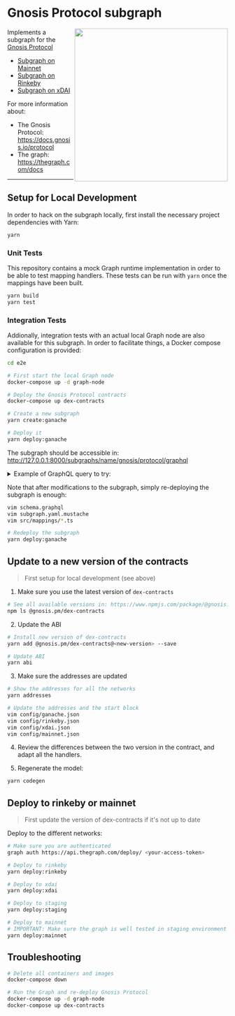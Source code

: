 # Gnosis Protocol subgraph

<img align="right" width="350" src="./docs/subgraph.png">

Implements a subgraph for the [Gnosis Protocol](https://github.com/gnosis/dex-contracts)

- [Subgraph on Mainnet](https://thegraph.com/explorer/subgraph/gnosis/protocol)
- [Subgraph on Rinkeby](https://thegraph.com/explorer/subgraph/gnosis/protocol-rinkeby)
- [Subgraph on xDAI](https://thegraph.com/explorer/subgraph/gnosis/protocol-xdai)

For more information about:

- The Gnosis Protocol: https://docs.gnosis.io/protocol
- The graph: https://thegraph.com/docs

---

## Setup for Local Development

In order to hack on the subgraph locally, first install the necessary project dependencies with Yarn:

```bash
yarn
```

### Unit Tests

This repository contains a mock Graph runtime implementation in order to be able to test mapping handlers. These tests can be run with `yarn` once the mappings have been built.

```bash
yarn build
yarn test
```

### Integration Tests

Addionally, integration tests with an actual local Graph node are also available for this subgraph. In order to facilitate things, a Docker compose configuration is provided:
```bash
cd e2e

# First start the local Graph node
docker-compose up -d graph-node

# Deploy the Gnosis Protocol contracts
docker-compose up dex-contracts

# Create a new subgraph
yarn create:ganache

# Deploy it
yarn deploy:ganache
```

The subgraph should be accessible in: <http://127.0.0.1:8000/subgraphs/name/gnosis/protocol/graphql>

<details><summary>Example of GraphQL query to try:</summary>

```graphql
query UserData {
  users {
    id

    orders {
      id
      orderId
      owner {
        id
      }
      buyToken {
        id
        address
        name
        symbol
      }
      sellToken {
        id
        address
        name
        symbol
      }
      txHash
      txLogIndex
    }

    deposits {
      id
      tokenAddress
      amount
      txHash
    }

    withdrawals {
      tokenAddress
      txHash
    }

    withdrawRequests {
      tokenAddress
      txHash
    }
  }
}
```

</details>

Note that after modifications to the subgraph, simply re-deploying the subgraph is enough:

```bash
vim schema.graphql
vim subgraph.yaml.mustache
vim src/mappings/*.ts

# Redeploy the subgraph
yarn deploy:ganache
```

## Update to a new version of the contracts

> First setup for local development (see above)

1. Make sure you use the latest version of `dex-contracts`

```bash
# See all available versions in: https://www.npmjs.com/package/@gnosis.pm/dex-contracts
npm ls @gnosis.pm/dex-contracts
```

2. Update the ABI

```bash
# Install new version of dex-contracts
yarn add @gnosis.pm/dex-contracts@<new-version> --save

# Update ABI
yarn abi
```

3. Make sure the addresses are updated

```bash
# Show the addresses for all the networks
yarn addresses

# Update the addresses and the start block
vim config/ganache.json
vim config/rinkeby.json
vim config/xdai.json
vim config/mainnet.json
```

4. Review the differences between the two version in the contract, and adapt all the handlers.

5. Regenerate the model:

```bash
yarn codegen
```

## Deploy to rinkeby or mainnet

> First update the version of dex-contracts if it's not up to date

Deploy to the different networks:

```bash
# Make sure you are authenticated
graph auth https://api.thegraph.com/deploy/ <your-access-token>

# Deploy to rinkeby
yarn deploy:rinkeby

# Deploy to xdai
yarn deploy:xdai

# Deploy to staging
yarn deploy:staging

# Deploy to mainnet
# IMPORTANT: Make sure the graph is well tested in staging environment
yarn deploy:mainnet
```

## Troubleshooting

```bash
# Delete all containers and images
docker-compose down

# Run the Graph and re-deploy Gnosis Protocol
docker-compose up -d graph-node
docker-compose up dex-contracts
```
